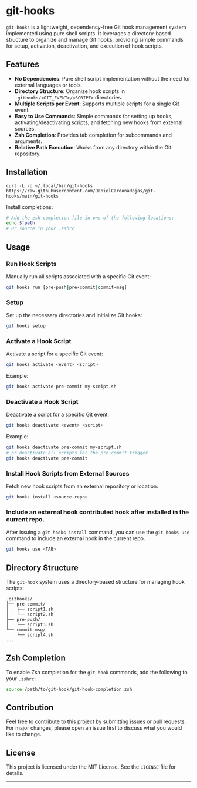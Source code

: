 # git-hooks

`git-hooks` is a lightweight, dependency-free Git hook management system implemented using pure shell scripts. It leverages a directory-based structure to organize and manage Git hooks, providing simple commands for setup, activation, deactivation, and execution of hook scripts.

## Features

- **No Dependencies**: Pure shell script implementation without the need for external languages or tools.
- **Directory Structure**: Organize hook scripts in `.githooks/<GIT_EVENT>/<SCRIPT>` directories.
- **Multiple Scripts per Event**: Supports multiple scripts for a single Git event.
- **Easy to Use Commands**: Simple commands for setting up hooks, activating/deactivating scripts, and fetching new hooks from external sources.
- **Zsh Completion**: Provides tab completion for subcommands and arguments.
- **Relative Path Execution**: Works from any directory within the Git repository.

## Installation

```
curl -L -o ~/.local/bin/git-hooks https://raw.githubusercontent.com/DanielCardonaRojas/git-hooks/main/git-hooks
```

Install completions:

```sh
# Add the zsh completion file in one of the following locations:
echo $fpath
# Or source in your .zshrc
```

## Usage

### Run Hook Scripts

Manually run all scripts associated with a specific Git event:

```sh
git hooks run [pre-push|pre-commit|commit-msg]
```

### Setup

Set up the necessary directories and initialize Git hooks:

```sh
git hooks setup
```

### Activate a Hook Script

Activate a script for a specific Git event:

```sh
git hooks activate <event> <script>
```

Example:

```sh
git hooks activate pre-commit my-script.sh
```

### Deactivate a Hook Script

Deactivate a script for a specific Git event:

```sh
git hooks deactivate <event> <script>
```

Example:

```sh
git hooks deactivate pre-commit my-script.sh
# or deactivate all scripts for the pre-commit trigger
git hooks deactivate pre-commit
```

### Install Hook Scripts from External Sources

Fetch new hook scripts from an external repository or location:

```sh
git hooks install <source-repo>
```



### Include an external hook contributed hook after installed in the current repo.

After issuing a `git hooks install` command, you can use the `git hooks use` command to include an external hook in the current repo.

```sh
git hooks use <TAB>
```


## Directory Structure

The `git-hook` system uses a directory-based structure for managing hook scripts:

```
.githooks/
├── pre-commit/
│   ├── script1.sh
│   └── script2.sh
├── pre-push/
│   └── script3.sh
└── commit-msg/
    └── script4.sh
...
```

## Zsh Completion

To enable Zsh completion for the `git-hook` commands, add the following to your `.zshrc`:

```sh
source /path/to/git-hook/git-hook-completion.zsh
```

## Contribution

Feel free to contribute to this project by submitting issues or pull requests. For major changes, please open an issue first to discuss what you would like to change.

## License

This project is licensed under the MIT License. See the `LICENSE` file for details.

---

